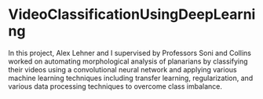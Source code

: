 # VideoClassificationUsingDeepLearning

In this project, Alex Lehner and I supervised by Professors Soni and Collins worked on automating morphological analysis of planarians by classifying their videos using a convolutional neural network and applying various machine learning techniques including transfer learning, regularization, and various data processing techniques to overcome class imbalance. 
